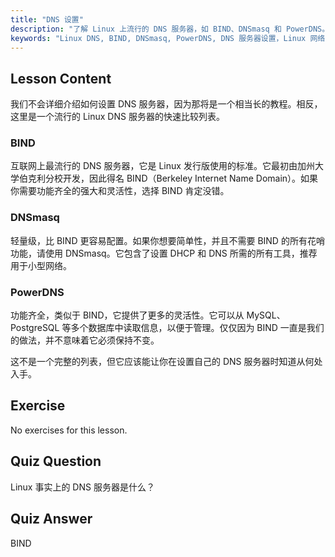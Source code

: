 ```yaml
---
title: "DNS 设置"
description: "了解 Linux 上流行的 DNS 服务器，如 BIND、DNSmasq 和 PowerDNS。通过这份适合初学者的指南，发现最适合您网络设置的 DNS 服务器。"
keywords: "Linux DNS, BIND, DNSmasq, PowerDNS, DNS 服务器设置，Linux 网络，DNS 教程，初学者"
---
```


## Lesson Content

我们不会详细介绍如何设置 DNS 服务器，因为那将是一个相当长的教程。相反，这里是一个流行的 Linux DNS 服务器的快速比较列表。

### BIND

互联网上最流行的 DNS 服务器，它是 Linux 发行版使用的标准。它最初由加州大学伯克利分校开发，因此得名 BIND（Berkeley Internet Name Domain）。如果你需要功能齐全的强大和灵活性，选择 BIND 肯定没错。

### DNSmasq

轻量级，比 BIND 更容易配置。如果你想要简单性，并且不需要 BIND 的所有花哨功能，请使用 DNSmasq。它包含了设置 DHCP 和 DNS 所需的所有工具，推荐用于小型网络。

### PowerDNS

功能齐全，类似于 BIND，它提供了更多的灵活性。它可以从 MySQL、PostgreSQL 等多个数据库中读取信息，以便于管理。仅仅因为 BIND 一直是我们的做法，并不意味着它必须保持不变。

这不是一个完整的列表，但它应该能让你在设置自己的 DNS 服务器时知道从何处入手。

## Exercise

No exercises for this lesson.

## Quiz Question

Linux 事实上的 DNS 服务器是什么？

## Quiz Answer

BIND
